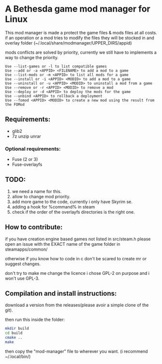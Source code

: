 
# A Bethesda game mod manager for Linux

This mod manager is made a protect the game files & mods files at all costs.
if an operation or a mod tries to modify the files they will be stocked in and overlay folder (~/.local/share/modmanager/UPPER_DIRS/appid)

mods conflicts are solved by priority, currently we still have to implements
a way to change the priority.


```
Use --list-games or -l to list compatible games
Use --add or -a <APPID> <FILENAME> to add a mod to a game
Use --list-mods or -m <APPID> to list all mods for a game
Use --install or -i <APPID> <MODID> to add a mod to a game
Use --uninstall or -u <APPID> <MODID> to uninstall a mod from a game
Use --remove or -r <APPID> <MODID> to remove a mod
Use --deploy or -d <APPID> to deploy the mods for the game
Use --unbind <APPID> to rollback a deployment
Use --fomod <APPID> <MODID> to create a new mod using the result from the FOMod
```

## Requirements:
* glib2
* 7z unzip unrar

### Optional requirements:
* Fuse (2 or 3)
* Fuse-overlayfs

## TODO:
1. we need a name for this.
2. allow to change mod priority.
3. add more game to the code, currently i only have Skyrim se.
6. adding a hook for %command% in steam
8. check if the order of the overlayfs directories is the right one.

## How to contribute:
if you have creation engine based games not listed in src/steam.h
please open an issue with the EXACT name of the game folder in steamapps/common/

otherwise if you know how to code in c don't be scared to create mr or suggest changes.

don't try to make me change the licence i chose GPL-2 on purpose and i won't use GPL-3.

## Compilation and install instructions:
download a version from the releases(please avoir a simple clone of the git).

then run this inside the folder:
```bash
mkdir build
cd build
cmake ..
make
```

then copy the "mod-manager" file to wherever you want. (i recommend ~/.local/bin/)
